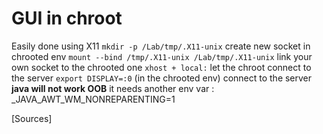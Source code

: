 # GUI in chroot
Easily done using X11
`mkdir -p /Lab/tmp/.X11-unix` create new socket in chrooted env
`mount --bind /tmp/.X11-unix /Lab/tmp/.X11-unix` link your own socket to the chrooted one
`xhost + local:` let the chroot connect to the server
`export DISPLAY=:0` (in the chrooted env) connect to the server
**java will not work OOB** it needs another env var :  _JAVA_AWT_WM_NONREPARENTING=1 



[Sources]
